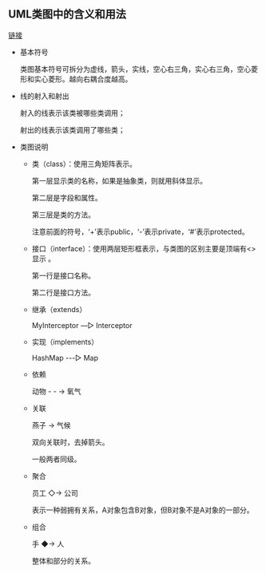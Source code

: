 ## UML类图中的含义和用法

[链接](https://www.cnblogs.com/huaxingtianxia/p/6590351.html)

- 基本符号

  类图基本符号可拆分为虚线，箭头，实线，空心右三角，实心右三角，空心菱形和实心菱形。越向右耦合度越高。

- 线的射入和射出

  射入的线表示该类被哪些类调用；

  射出的线表示该类调用了哪些类；

- 类图说明

  - 类（class）：使用三角矩阵表示。

    第一层显示类的名称，如果是抽象类，则就用斜体显示。  

    第二层是字段和属性。  

    第三层是类的方法。   

    注意前面的符号，‘+’表示public，‘-’表示private，‘#’表示protected。

  - 接口（interface）：使用两层矩形框表示，与类图的区别主要是顶端有<<interface>>显示 。

    第一行是接口名称。  

    第二行是接口方法。

  - 继承（extends）

    MyInterceptor   —▷   Interceptor

  - 实现（implements）

    HashMap  ---▷  Map

  - 依赖

    动物 - - → 氧气

  - 关联

    燕子  → 气候

    双向关联时，去掉箭头。

    一般两者同级。

  - 聚合

    员工 ◇→ 公司 

    表示一种弱拥有关系，A对象包含B对象，但B对象不是A对象的一部分。

  - 组合

    手  ◆→  人

    整体和部分的关系。